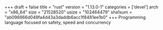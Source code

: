 +++
draft = false
title = "rust"
version = "1.13.0-1"
categories = ['devel']
arch = "x86_64"
size = "21528520"
usize = "102464479"
sha1sum = "ab096866d048fa4d43a3daddb6acc1f8481ee1b0"
+++
Programming language focused on safety, speed and concurrency